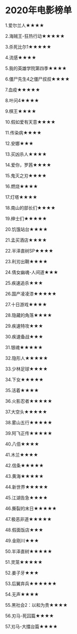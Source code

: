 # 2020年电影榜单





1.爱尔兰人★★★★

2.海贼王-狂热行动★★★★★

3.杀死比尔1★★★★★

4.流感★★★★

5.我的英雄学院第四季★★★★

6.僵尸先生4之僵尸叔叔★★★★

7.血疫★★★★★

8.叶问4★★★★

9.棋王★★★★

10.假如爱有天意★★★★

11.传染病★★★★

12.安娜★★★

13.买凶杀人★★★★

14.爱你，罗茜★★★★

15.鬼灭之刃★★★★

16.燃烧★★★★

17.灯塔★★★★

18.南山的部长们★★★★

19.绅士们★★★★★

20.饥饿站台★★★★

21.孟买酒店★★★★

22.半泽直树SP★★★★

23.利刃出鞘★★★★

24.倩女幽魂-人间道★★★

25.疾速追杀★★★

26.国产凌凌漆★★★★★

27.十日游戏★★★★

28.隐藏的角落★★★★

29.疾速特攻★★★

30.疾速备战★★★

31.银魂★★★★★

32.隐形人★★★★★

33.少林足球★★★★

34.下女★★★★★

35.活着★★★★

36.火影忍者★★★★★

37.大空头★★★★★

38.雾山五行★★★★★

39.阿飞正传★★★★★

40.八佰★★★★

41.木兰★★★★

42.信条★★★★★

43.黄海★★★★★

44.新世界★★★★★

45.江湖告急★★★★

46.撕裂的末日★★★★★

47.极恶非道★★★★★

48.假面饭店★★★

49.金刚川★★★

50.半泽直树★★★★★

51.灵笼★★★★★

52.姜子牙★★★

53.后翼弃兵★★★★★★

54.无声★★★★

55.黑社会2：以和为贵★★★★

56.刃马-死囚篇★★★★

57.刃马-大擂台篇★★★★
